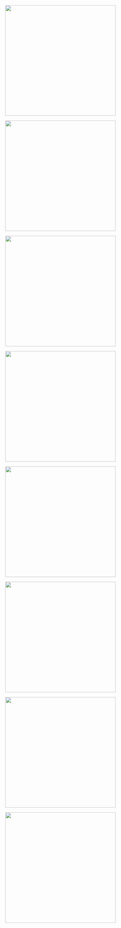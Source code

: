 <div style="display: flex; flex-wrap: wrap; gap:15px;">
    <img src="https://github.com/user-attachments/assets/a4e51064-2187-4742-bfe5-2fcdf8df6c8a" style="height: 350px; object-fit: cover;">
    <img src="https://github.com/user-attachments/assets/54fac3f7-e7bb-4ab8-b4c2-046b974a06d7" style="height: 350px; object-fit: cover;">
    <img src="https://github.com/user-attachments/assets/c61292ec-eafa-4837-b145-b8ebc562a03e" style="height: 350px; object-fit: cover;">
    <img src="https://github.com/user-attachments/assets/4bd3e2d9-5781-47b6-bf22-9b82659ad3ae" style="height: 350px; object-fit: cover;">
    <img src="https://github.com/user-attachments/assets/2bd571da-5c46-453e-aaa5-0c72ea023cba" style="height: 350px; object-fit: cover;">
    <img src="https://github.com/user-attachments/assets/47f89644-d905-4b9c-b4c6-fbd202a3c955" style="height: 350px; object-fit: cover;">
    <img src="https://github.com/user-attachments/assets/96dadadb-248c-450b-b504-69e9e040ab7a" style="height: 350px; object-fit: cover;">
    <img src="https://github.com/user-attachments/assets/9f88fb3c-a316-4bdd-859e-b58b37e3a3ab" style="height: 350px; object-fit: cover;">
</div>
<!-- ![file_2025-04-24_07 54 40](https://github.com/user-attachments/assets/a4e51064-2187-4742-bfe5-2fcdf8df6c8a)
![file_2025-04-24_07 59 44](https://github.com/user-attachments/assets/54fac3f7-e7bb-4ab8-b4c2-046b974a06d7)
![image](https://github.com/user-attachments/assets/c61292ec-eafa-4837-b145-b8ebc562a03e)
![file_2025-04-24_08 07 57](https://github.com/user-attachments/assets/4bd3e2d9-5781-47b6-bf22-9b82659ad3ae)
![file_2025-04-24_08 10 13](https://github.com/user-attachments/assets/2bd571da-5c46-453e-aaa5-0c72ea023cba)
![file_2025-04-24_08 19 25](https://github.com/user-attachments/assets/47f89644-d905-4b9c-b4c6-fbd202a3c955)
![file_2025-04-24_08 19 48](https://github.com/user-attachments/assets/96dadadb-248c-450b-b504-69e9e040ab7a)
![file_2025-04-24_08 20 09](https://github.com/user-attachments/assets/9f88fb3c-a316-4bdd-859e-b58b37e3a3ab) -->
